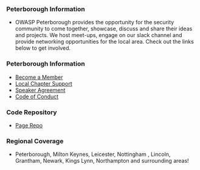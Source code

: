 ### Peterborough Information
* OWASP Peterborough provides the opportunity for the security community to come together, showcase, discuss and share their ideas and projects. We host meet-ups, engage on our slack channel and provide networking opportunities for the local area. Check out the links below to get involved.

### Peterborough Information
* [Become a Member](https://www.owasp.org/index.php/Membership)
* [Local Chapter Support](https://owasp.org/donate)
* [Speaker Agreement](https://owasp.org/www-policy/legal/speaker-agreement)
* [Code of Conduct](https://owasp.org/www-policy/operational/conferences-events.html)

<!--### Social Links
* [Meetup.com](#) 
* [EventBrite](#) 
* [YouTube](#) -->

### Code Repository
* [Page Repo](https://github.com/OWASP/www-chapter-peterborough)
<!-- * [Slides Repo](#) -->

### Regional Coverage
* Peterborough, Milton Keynes, Leicester, Nottingham , Lincoln, Grantham, Newark, Kings Lynn, Northampton and surrounding areas! 